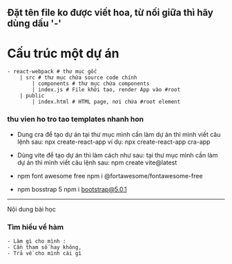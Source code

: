 ## Đặt tên file ko được viết hoa, từ nối giữa thì hãy dùng dấu '-'

# Cấu trúc một dự án

    - react-webpack # thư mục gốc
    	| src # thư mục chứa source code chính
    		| components # thư mục chứa components
    		| index.js # File khởi tạo, render App vào #root
    	| public
    		| index.html # HTML page, nơi chứa #root element

### thu vien ho tro tao templates nhanh hon

-   Dung cra để tạo dự án
    tại thư mục mình cần làm dự án thì mình viết câu lệnh sau:
    npx create-react-app <project-name>
    ví dụ: npx create-react-app cra-app

-   Dùng vite để tạo dự án thì làm cách như sau:
    tại thư mục mình cần làm dự án thì mình viết câu lệnh sau:
    npm create vite@latest

-   npm font awesome free
    npm i @fortawesome/fontawesome-free

-   npm bosstrap 5
    npm i bootstrap@5.0.1

---

Nội dung bài học

### Tìm hiểu về hàm

    - Làm gì cho mình :
    - Cần tham số hay không,
    - Trả về cho mình cái gì
